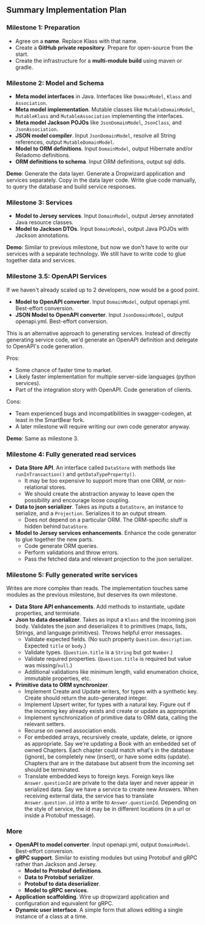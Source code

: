 ## Summary Implementation Plan

### Milestone 1: Preparation
* Agree on a **name**. Replace Klass with that name.
* Create a **GitHub private repository**. Prepare for open-source from the start.
* Create the infrastructure for a **multi-module build** using maven or gradle.

### Milestone 2: Model and Schema
* **Meta model interfaces** in Java. Interfaces like `DomainModel`, `Klass` and `Association`.
* **Meta model implementation**. Mutable classes like `MutableDomainModel`, `MutableKlass` and `MutableAssociation` implementing the interfaces.
* **Meta model Jackson POJOs** like `JsonDomainModel`, `JsonClass`, and `JsonAssociation`.
* **JSON model compiler**. Input `JsonDomainModel`, resolve all String references, output `MutableDomainModel`.
* **Model to ORM definitions**. Input `DomainModel`, output Hibernate and/or Reladomo definitions.
* **ORM definitions to schema**. Input ORM definitions, output sql ddls.

**Demo**: Generate the data layer. Generate a Dropwizard application and services separately. Copy in the data layer code. Write glue code manually, to query the database and build service responses.

### Milestone 3: Services

* **Model to Jersey services**. Input `DomainModel`, output Jersey annotated Java resource classes.
* **Model to Jackson DTOs**. Input `DomainModel`, output Java POJOs with Jackson annotations.

**Demo**: Similar to previous milestone, but now we don't have to write our services with a separate technology. We still have to write code to glue together data and services.

### Milestone 3.5: OpenAPI Services

If we haven't already scaled up to 2 developers, now would be a good point.

* **Model to OpenAPI converter**. Input `DomainModel`, output openapi.yml. Best-effort conversion.
* **JSON Model to OpenAPI converter**. Input `JsonDomainModel`, output openapi.yml. Best-effort conversion.

This is an alternative approach to generating services. Instead of directly generating service code, we'd generate an OpenAPI definition and delegate to OpenAPI's code generation.

Pros:
* Some chance of faster time to market.
* Likely faster implementation for multiple server-side languages (python services).
* Part of the integration story with OpenAPI. Code generation of clients.

Cons:
* Team experienced bugs and incompatibilities in swagger-codegen, at least in the SmartBear fork.
* A later milestone will require writing our own code generator anyway.

**Demo**: Same as milestone 3.

### Milestone 4: Fully generated read services

* **Data Store API**. An interface called `DataStore` with methods like `runInTransaction()` and `getDataTypeProperty()`.
    * It may be too expensive to support more than one ORM, or non-relational stores.
    * We should create the abstraction anyway to leave open the possibility and encourage loose coupling.
* **Data to json serializer**. Takes as inputs a `DataStore`, an instance to serialize, and a `Projection`. Serializes it to an output stream.
    * Does not depend on a particular ORM. The ORM-specific stuff is hidden behind `DataStore`.
* **Model to Jersey services enhancements**. Enhance the code generator to glue together the new parts.
    * Code generate ORM queries.
    * Perform validations and throw errors.
    * Pass the fetched data and relevant projection to the json serializer.

### Milestone 5: Fully generated write services

Writes are more complex than reads. The implementation touches same modules as the previous milestone, but deserves its own milestone.

* **Data Store API enhancements**. Add methods to instantiate, update properties, and terminate.
* **Json to data deserializer**. Takes as input a `Klass` and the incoming json body. Validates the json and deserializes it to primitives (maps, lists, Strings, and language primitives). Throws helpful error messages.
    * Validate expected fields. (No such property `Question.description`. Expected `title` or `body`.)
    * Validate types. (`Question.title` is a `String` but got `Number`.)
    * Validate required properties. (`Question.title` is required but value was missing/`null`.)
    * Additional validations like minimum length, valid enumeration choice, immutable properties, etc.
* **Primitive data to ORM synchronizer**.
    * Implement Create and Update writers, for types with a synthetic key. Create should return the auto-generated integer.
    * Implement Upsert writer, for types with a natural key. Figure out if the incoming key already exists and create or update as appropriate.
    * Implement synchronization of primitive data to ORM data, calling the relevant setters.
    * Recurse on owned association ends.
    * For embedded arrays, recursively create, update, delete, or ignore as appropriate. Say we're updating a Book with an embedded set of owned Chapters. Each chapter could match what's in the database (ignore), be completely new (insert), or have some edits (update). Chapters that are in the database but absent from the incoming set should be terminated.
    * Translate embedded keys to foreign keys. Foreign keys like `Answer.questionId` are private to the data layer and never appear in serialized data. Say we have a service to create new Answers. When receiving external data, the service has to translate `Answer.question.id` into a write to `Answer.questionId`. Depending on the style of service, the id may be in different locations (in a url or inside a Protobuf message).

### More

* **OpenAPI to model converter**. Input openapi.yml, output `DomainModel`. Best-effort conversion.
* **gRPC support**. Similar to existing modules but using Protobuf and gRPC rather than Jackson and Jersey.
    * **Model to Protobuf definitions**.
    * **Data to Protobuf serializer**.
    * **Protobuf to data deserializer**.
    * **Model to gRPC services**.
* **Application scaffolding**. Wire up dropwizard application and configuration and equivalent for gRPC.
* **Dynamic user interface**. A simple form that allows editing a single instance of a class at a time.
